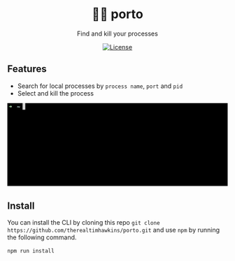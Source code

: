 <h1 align="center">🕵️‍♂️ porto</h1>
<p align="center">Find and kill your processes</p>
<p align="center">
	<a href="https://kbrsh.github.io/license"><img src="https://img.shields.io/badge/license-MIT-blue.svg" alt="License"></a>
</p>

## Features

- Search for local processes by `process name`, `port` and `pid`
- Select and kill the process

![](porto.gif)

## Install

You can install the CLI by cloning this repo `git clone https://github.com/therealtimhawkins/porto.git` and use `npm` by running the following command.

```sh
npm run install
```
